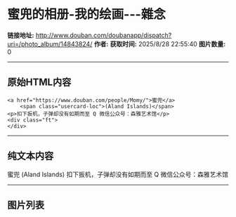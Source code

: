 # 蜜兜的相册-我的绘画---雜念

**链接地址:** http://www.douban.com/doubanapp/dispatch?uri=/photo_album/14843824/
**作者:** 
**获取时间:** 2025/8/28 22:55:40
**图片数量:** 0

---

## 原始HTML内容


    <a href="https://www.douban.com/people/Momy/">蜜兜</a>
        <span class="usercard-loc">(Aland Islands)</span>
    <p>扣下扳机，子弹却没有如期而至 Q 微信公众号：森雅艺术馆</p>
    <div class="ft">
    </div>
  

---

## 纯文本内容

蜜兜
        (Aland Islands)
    扣下扳机，子弹却没有如期而至 Q 微信公众号：森雅艺术馆

---

## 图片列表



